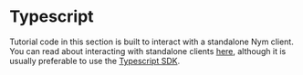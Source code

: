# Typescript

Tutorial code in this section is built to interact with a standalone Nym client. You can read about interacting with standalone clients [here](https://nymtech.net/docs/clients/websocket-client.html#connecting-to-the-local-websocket), although it is usually preferable to use the [Typescript SDK](https://sdk.nymtech.net/). 